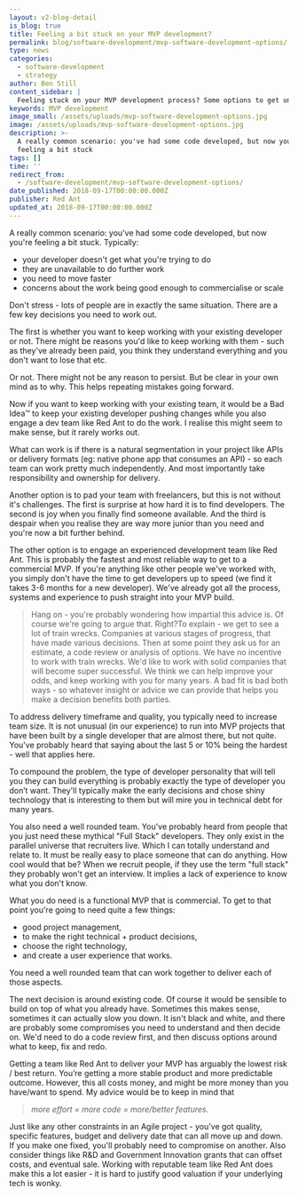 ```yaml
---
layout: v2-blog-detail
is_blog: true
title: Feeling a bit stuck on your MVP development?
permalink: blog/software-development/mvp-software-development-options/
type: news
categories:
  - software-development
  - strategy
author: Ben Still
content_sidebar: |
  Feeling stuck on your MVP development process? Some options to get unstuck
keywords: MVP development
image_small: /assets/uploads/mvp-software-development-options.jpg
image: /assets/uploads/mvp-software-development-options.jpg
description: >-
  A really common scenario: you've had some code developed, but now you're
  feeling a bit stuck
tags: []
time: ''
redirect_from:
  - /software-development/mvp-software-development-options/
date_published: 2018-09-17T00:00:00.000Z
publisher: Red Ant
updated_at: 2018-09-17T00:00:00.000Z
---
```


A really common scenario: you've had some code developed, but now you're feeling a bit stuck. Typically:

* your developer doesn't get what you're trying to do
* they are unavailable to do further work
* you need to move faster
* concerns about the work being good enough to commercialise or scale

Don't stress - lots of people are in exactly the same situation. There are a few key decisions you need to work out.

The first is whether you want to keep working with your existing developer or not. There might be reasons you'd like to keep working with them - such as they've already been paid, you think they understand everything and you don't want to lose that etc.

Or not. There might not be any reason to persist. But be clear in your own mind as to why. This helps repeating mistakes going forward.

Now if you want to keep working with your existing team, it would be a Bad Idea™️ to keep your existing developer pushing changes while you also engage a dev team like Red Ant to do the work. I realise this might seem to make sense, but it rarely works out.

What can work is if there is a natural segmentation in your project like APIs or delivery formats (eg: native phone app that consumes an API) - so each team can work pretty much independently. And most importantly take responsibility and ownership for delivery.

Another option is to pad your team with freelancers, but this is not without it's challenges. The first is surprise at how hard it is to find developers. The second is joy when you finally find someone available. And the third is despair when you realise they are way more junior than you need and you're now a bit further behind.

The other option is to engage an experienced development team like Red Ant. This is probably the fastest and most reliable way to get to a commercial MVP. If you're anything like other people we've worked with, you simply don't have the time to get developers up to speed (we find it takes 3-6 months for a new developer). We've already got all the process, systems and experience to push straight into your MVP build.

> Hang on - you're probably wondering how impartial this advice is. Of course we're going to argue that. Right?To explain - we get to see a lot of train wrecks. Companies at various stages of progress, that have made various decisions. Then at some point they ask us for an estimate, a code review or analysis of options. We have no incentive to work with train wrecks. We'd like to work with solid companies that will become super successful. We think we can help improve your odds, and keep working with you for many years. A bad fit is bad both ways - so whatever insight or advice we can provide that helps you make a decision benefits both parties.

To address delivery timeframe and quality, you typically need to increase team size. It is not unusual (in our experience) to run into MVP projects that have been built by a single developer that are almost there, but not quite. You've probably heard that saying about the last 5 or 10% being the hardest - well that applies here.

To compound the problem, the type of developer personality that will tell you they can build everything is probably exactly the type of developer you don’t want. They'll typically make the early decisions and chose shiny technology that is interesting to them but will mire you in technical debt for many years.

You also need a well rounded team. You've probably heard from people that you just need these mythical "Full Stack" developers. They only exist in the parallel universe that recruiters live. Which I can totally understand and relate to. It must be really easy to place someone that can do anything. How cool would that be? When we recruit people, if they use the term "full stack" they probably won't get an interview. It implies a lack of experience to know what you don't know.

What you do need is a functional MVP that is commercial. To get to that point you're going to need quite a few things:

* good project management,
* to make the right technical + product decisions,
* choose the right technology,
* and create a user experience that works.

You need a well rounded team that can work together to deliver each of those aspects.

The next decision is around existing code. Of course it would be sensible to build on top of what you already have. Sometimes this makes sense, sometimes it can actually slow you down. It isn't black and white, and there are probably some compromises you need to understand and then decide on. We'd need to do a code review first, and then discuss options around what to keep, fix and redo.

Getting a team like Red Ant to deliver your MVP has arguably the lowest risk / best return. You’re getting a more stable product and more predictable outcome. However, this all costs money, and might be more money than you have/want to spend. My advice would be to keep in mind that

> *more effort = more code = more/better features.*

Just like any other constraints in an Agile project - you’ve got quality, specific features, budget and delivery date that can all move up and down. If you make one fixed, you'll probably need to compromise on another. Also consider things like R\&D and Government Innovation grants that can offset costs, and eventual sale. Working with reputable team like Red Ant does make this a lot easier - it is hard to justify good valuation if your underlying tech is wonky.
